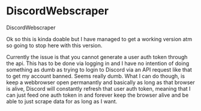 # DiscordWebscraper
DiscordWebscraper


Ok so this is kinda doable but I have managed to get a working version atm so going to stop here with this version. 

Currently the issue is that you cannot generate a user auth token through the api. This has to be done via logging in and I have no intention of doing something as dumb as trying to login to Discord via an API request like that to get my account banned. Seems really dumb. What I can do though, is keep a webbrowser open permanantly and basically as long as that browser is alive, Discord will constantly refresh that user auth token, meaning that I can just feed one auth token in and forever keep the browser alive and be able to just scrape data for as long as I want.


